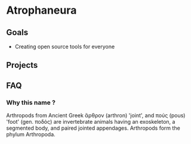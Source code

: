 # Atrophaneura 

## Goals

- Creating open source tools for everyone

## Projects



## FAQ

### Why this name ?

Arthropods from Ancient Greek ἄρθρον (arthron) 'joint', and πούς (pous) 'foot' (gen. ποδός) are invertebrate animals having an exoskeleton, a segmented body, and paired jointed appendages. Arthropods form the phylum Arthropoda.
